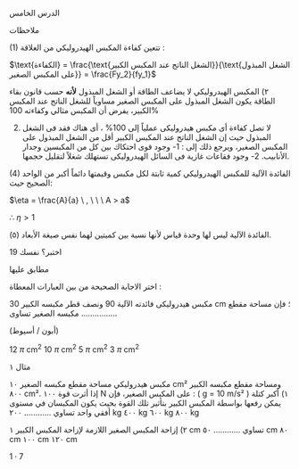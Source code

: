 الدرس الخامس <!-- marginalia, from page 0 (l=0.100,t=0.065,r=0.254,b=0.087), with ID 3665f190-38c2-455a-88cb-d61ae55bc706 -->

ملاحظات

(1) تتعين كفاءة المكبس الهيدروليكي من العلاقة :

$\text{الكفاءة} = \frac{\text{الشغل الناتج عند المكبس الكبير}}{\text{الشغل المبذول على المكبس الصغير}} = \frac{Fy_2}{fy_1}$ <!-- text, from page 0 (l=0.477,t=0.098,r=0.946,b=0.197), with ID f4651458-6f0f-4964-95cd-cf4d5b8d3f56 -->

٢) المكبس الهيدروليكي لا يضاعف الطاقة أو الشغل المبذول **لأنه** حسب قانون بقاء الطاقة يكون الشغل المبذول على المكبس الصغير مساوياً للشغل الناتج عند المكبس الكبير، يفرض أن المكبس مثالي وكفاءته 100% <!-- text, from page 0 (l=0.080,t=0.206,r=0.910,b=0.262), with ID a1ef73b2-cb80-4ff2-96ff-57c55fb670a1 -->

2) لا تصل كفاءة أى مكبس هيدروليكى عملياً إلى 100% ، أى هناك فقد فى الشغل المبذول حيث إن الشغل الناتج عند المكبس الكبير أقل من الشغل المبذول على المكبس الصغير، ويرجع ذلك إلى :
1- وجود قوى احتكاك بين كل من المكبسين وجدار الأنابيب.
2- وجود فقاعات غازية فى السائل الهيدروليكى تستهلك شغلاً لتقليل حجمها. <!-- text, from page 0 (l=0.080,t=0.269,r=0.909,b=0.369), with ID 58d9b7e5-41e1-4676-91b1-5689a82fa8fb -->

(4) الفائدة الآلية للمكبس الهيدروليكي كمية ثابتة لكل مكبس وقيمتها دائماً أكبر من الواحد الصحيح حيث:

$\eta = \frac{A}{a} \ , \ \ \ A > a$

$\therefore \ \eta > 1$ <!-- text, from page 0 (l=0.080,t=0.380,r=0.908,b=0.434), with ID f7a198e7-77c8-471b-9dab-312da33188b4 -->

(٥) الفائدة الآلية ليس لها وحدة قياس لأنها نسبة بين كميتين لهما نفس صيغة الأبعاد. <!-- text, from page 0 (l=0.251,t=0.443,r=0.910,b=0.472), with ID 5828e3f0-07be-4441-a2c7-e2477b99d78b -->

اختبر؟ نفسك  19

مطابق عليها <!-- text, from page 0 (l=0.067,t=0.494,r=0.657,b=0.540), with ID 6dbfcbc4-a016-46af-bb18-45736242a59d -->

اختر الاجابة الصحيحة من بين العبارات المعطاة :

مكبس هيدروليكى فائدته الآلية 90 ونصف قطر مكبسه الكبير 30 cm ؛ فإن مساحة مقطع مكبسه الصغير تساوى ................

(أبون / أسيوط)

12 $\pi$ cm$^2$     10 $\pi$ cm$^2$     5 $\pi$ cm$^2$     3 $\pi$ cm$^2$ <!-- text, from page 0 (l=0.063,t=0.540,r=0.935,b=0.645), with ID 60b67b72-fe9c-4b20-bba8-d4ce0cbf4f39 -->

مثال ١

مكبس هيدروليكي مساحة مقطع مكبسه الصغير ١٠ cm² ومساحة مقطع مكبسه الكبير ٨٠٠ cm². إذا أثرت قوة ١٠٠ N على المكبس الصغير، فإن :
( g = 10 m/s² )
١) أكبر كتلة يمكن رفعها بواسطة المكبس الكبير بتأثير تلك القوة بحيث يكون المكبسان في مستوى أفقي واحد تساوي ............
٢٠٠ kg  ٤٠٠ kg  ٦٠٠ kg  ٨٠٠ kg

٢) إزاحة المكبس الصغير اللازمة لإزاحة المكبس الكبير ١ cm تساوي ............
٥٠ cm  ٨٠ cm  ١٠٠ cm  ١٢٠ cm <!-- text, from page 0 (l=0.069,t=0.671,r=0.935,b=0.923), with ID bcc7dc4a-0b7d-468c-91a0-7c1795a14e32 -->

$1 \cdot 7$ <!-- marginalia, from page 0 (l=0.071,t=0.932,r=0.126,b=0.961), with ID 923fc1b0-9a32-4e14-8528-40aec1d2f1fa -->